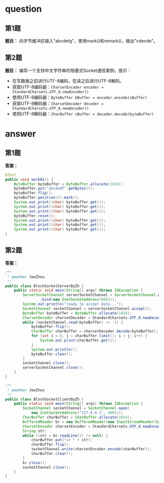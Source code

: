 # question

## 第1题
**题目：** 向字节缓冲区输入"abcdefg"，使用mark()和remark()，输出"cdecde"。

## 第2题
**题目：** 编写一个支持中文字符串的阻塞式Socket通信案例，提示：
- 在写数据之前进行UTF-8编码，在读之后进行UTF-8解码。
- 获取UTF-8编码器：`CharsetEncoder encoder = StandardCharsets.UTF_8.newEncoder()`
- 使用UTF-8编码器：`ByteBuffer bBuffer = encoder.encode(cBuffer)`
- 获取UTF-8解码器：`CharsetDecoder decoder = StandardCharsets.UTF_8.newDecoder()`
- 使用UTF-8解码器：`CharBuffer cBuffer = decoder.decode(byteBuffer)`

# answer

## 第1题
**答案：**
```java
@Test
public void work01() {
    ByteBuffer byteBuffer = ByteBuffer.allocate(1024);
    byteBuffer.put("abcdedf".getBytes());
    byteBuffer.flip();
    byteBuffer.position(2).mark();
    System.out.print((char) byteBuffer.get());
    System.out.print((char) byteBuffer.get());
    System.out.print((char) byteBuffer.get());
    byteBuffer.reset();
    System.out.print((char) byteBuffer.get());
    System.out.print((char) byteBuffer.get());
    System.out.print((char) byteBuffer.get());
}
```

## 第2题
**答案：**
```java
/**
 * @author JoeZhou
 */
public class BlockSocketServerByZh {
    public static void main(String[] args) throws IOException {
        ServerSocketChannel serverSocketChannel = ServerSocketChannel.open()
                .bind(new InetSocketAddress(9001));
        System.out.println("ready to accept data...");
        SocketChannel socketChannel = serverSocketChannel.accept();
        ByteBuffer byteBuffer = ByteBuffer.allocate(1024);
        CharsetDecoder charsetDecoder = StandardCharsets.UTF_8.newDecoder();
        while (socketChannel.read(byteBuffer) != -1) {
            byteBuffer.flip();
            CharBuffer charBuffer = charsetDecoder.decode(byteBuffer);
            for (int i = 0, j = charBuffer.limit(); i < j; i++) {
                System.out.print(charBuffer.get());
            }
            System.out.println();
            byteBuffer.clear();
        }
        socketChannel.close();
        serverSocketChannel.close();
    }
}
```

```java
/**
 * @author JoeZhou
 */
public class BlockSocketClientByZh {
    public static void main(String[] args) throws IOException {
        SocketChannel socketChannel = SocketChannel.open(
            new InetSocketAddress("127.0.0.1", 9001));
        CharBuffer charBuffer = CharBuffer.allocate(1024);
        BufferedReader br = new BufferedReader(new InputStreamReader(System.in));
        CharsetEncoder charsetEncoder = StandardCharsets.UTF_8.newEncoder();
        String str;
        while ((str = br.readLine()) != null) {
            charBuffer.put("=> " + str);
            charBuffer.flip();
            socketChannel.write(charsetEncoder.encode(charBuffer));
            charBuffer.clear();
        }
        br.close();
        socketChannel.close();
    }
}
```